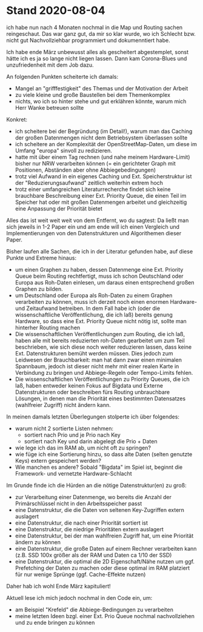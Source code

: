 # Stand 2020-08-04

ich habe nun nach 4 Monaten nochmal in die Map und Routing sachen reingeschaut.
Das war ganz gut, da mir so klar wurde, wo ich Schlecht bzw. nicht gut
Nachvollziehbar programmiert und dokumenntiert habe.

Ich habe ende März unbewusst alles als gescheitert abgestemplet, sonst hätte
ich es ja so lange nicht liegen lassen. Dann kam Corona-Blues und unzufriedenheit
mit dem Job dazu.

An folgenden Punkten scheiterte ich damals:

- Mangel an "grifffestigkeit" des Themas und der Motivation der Arbeit
- zu viele kleine und große Baustellen bei dem Themenkomplex
- nichts, wo ich so hinter stehe und gut erklähren könnte, warum mich
  Herr Wanke betreuen sollte
  
Konkret:

- ich scheitere bei der Begründung (im Detail!), warum man das Caching
  der großen Datenmengen nicht dem Betriebsystem überlassen sollte
- ich scheitere an der Komplexität der OpenStreetMap-Daten, um diese
  im Umfang "europa" sinvoll zu redizieren.
- hatte mit über einem Tag rechnen (und nahe meinem Hardware-Limit)
  bisher nur NRW verarbeiten können (= ein gerichteter Graph mit Positionen,
  Abständen aber ohne Abbiegebedingungen)
- trotz viel Aufwand in ein eigenes Caching und Ext. Speicherstruktur
  ist der "Reduzierungsaufwand" zeitlich weiterhin extrem hoch
- trotz einer umfangreichen Literaturrecherche findet sich keine brauchbare
  Beschreibung einer Ext. Priority Queue, die einen Teil im Speicher hat oder
  mit großen Datenmengen arbeitet und gleichzeitig eine Anpassung der
  Priorität bietet

Alles das ist weit weit weit von dem Entfernt, wo du sagtest: Da ließt man
sich jeweils in 1-2 Paper ein und am ende will ich einen Vergleich und
Implementierungen von den Datenstrukturen und Algorithemen dieser Paper.

Bisher laufen alle Sachen, die ich in der Literatur gefunden habe, auf diese
Punkte und Extreme hinaus:

- um einen Graphen zu haben, dessen Datenmenge eine Ext. Priority Queue
  beim Routing rechtfertigt, muss ich schon Deutschland oder Europa aus
  Roh-Daten einlesen, um daraus einen entsprechend großen Graphen zu bilden. 
- um Deutschland oder Europa als Roh-Daten zu einem Graphen verarbeiten zu können,
  muss ich derzeit noch einen enormen Hardware- und Zeitaufwand betreiben. In
  dem Fall habe ich (oder die wissenschaftliche Veröffentlichung, die ich laß)
  bereits genung Hardware, so dass eine Ext. Priority Queue nicht nötig ist,
  sollte man hinterher Routing machen
- Die wissenschaftlichen Veröffentlichungen zum Routing, die ich laß, haben
  alle mit bereits reduzierten roh-Daten gearbeitet um zum Teil beschrieben,
  wie sich diese noch weiter reduzieren lassen, dass keine Ext. Datenstrukturen
  bemüht werden müssen. Dies jedoch zum Leidwesen der Brauchbarkeit: man
  hat dann zwar einen minimalen Spannbaum, jedoch ist dieser nicht mehr mit
  einer realen Karte in Verbindung zu bringen und Abbiege-Regeln oder
  Tempo-Limits fehlen.
- Die wissenschaftlichen Veröffentlichungen zu Priority Queues, die ich laß,
  haben entweder keinen Fokus auf Bigdata und Externe Datenstrukturen oder beschreiben
  fürs Routing unbrauchbare Lösungen, in denen man die Priorität eines bestimmten
  Datensatzes (wahlfreier Zugriff) nicht ändern kann.
  
In meinen damals letzten Überlegungen stolperte ich über folgendes:

- warum nicht 2 sortierte Listen nehmen:
  - sortiert nach Prio und je Prio nach Key
  - sortiert nach Key und darin abgelegt die Prio + Daten
- wie lege ich das im RAM ab, um nicht oft zu springen?
- wie füge ich eine Sortierung hinzu, so dass alte Daten (selten genutzte Keys) extern gespeichert werden?
- Wie manchen es andere? Sobald "Bigdata" im Spiel ist, beginnt die Framework- und vernetzte Hardware-Schlacht

Im Grunde finde ich die Hürden an die nötige Datenstruktur(en) zu groß:

- zur Verarbeitung einer Datenmenge, wo bereits die Anzahl der Primärschlüssel nicht in den Arbeitsspeicher passt
- eine Datenstruktur, die die Daten von seltenen Key-Zugriffen extern auslagert
- eine Datenstruktur, die nach einer Priorität sortiert ist
- eine Datenstruktur, die niedrige Prioritäten extern auslagert
- eine Datenstruktur, bei der man wahlfreien Zugriff hat, um eine Priorität ändern zu können
- eine Datenstruktur, die große Daten auf einem Rechner verarbeiten kann (z.B. SSD 100x größer als der RAM und Daten ca 1/10 der SSD)
- eine Datenstruktur, die optimal die 2D Eigenschaft/Nähe nutzen um ggf. Prefetching der Daten zu machen oder diese optimal im RAM platziert für nur wenige Sprünge (ggf. Cache-Effekte nutzen)

Daher hab ich wohl Ende März kapituliert!

Aktuell lese ich mich jedoch nochmal in den Code ein, um:

- am Beispiel "Krefeld" die Abbiege-Bedingungen zu verarbeiten
- meine letzten Ideen bzgl. einer Ext. Prio Queue nochmal nachvollziehen und zu ende bringen zu können

